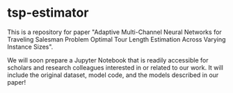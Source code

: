 # tsp-estimator
This is a repository for paper "Adaptive Multi-Channel Neural Networks for Traveling Salesman Problem Optimal Tour Length Estimation Across Varying Instance Sizes".

We will soon prepare a Jupyter Notebook that is readily accessible for scholars and research colleagues interested in or related to our work. It will include the original dataset, model code, and the models described in our paper!
